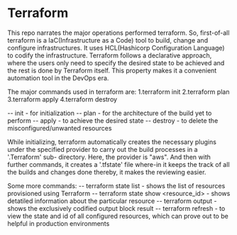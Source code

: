 # Terraform

This repo narrates the major operations performed terraform. So, first-of-all terraform is a IaC(Infrastructure as a Code) tool to build, change and configure
infrastructures. It uses HCL(Hashicorp Configuration Language) to codify the infrastructure. Terraform follows a declarative approach, where the users only need 
to specify the desired state to be achieved and the rest is done by Terraform itself. This property makes it a convenient automation tool in the DevOps era. 

The major commands used in terraform are:
1.terraform init
2.terraform plan
3.terraform apply
4.terraform destroy

-- init - for initialization
-- plan - for the architecture of the build yet to perform
-- apply - to achieve the desired state
-- destroy - to delete the misconfigured/unwanted resources

  While initializing, terraform automatically creates the necessary plugins under the specified provider to carry out the build processes in a '.Terraform' sub-
 directory. Here, the provider is "aws". And then with further commands, it creates a '.tfstate' file where-in it keeps the track of all the builds and 
 changes done thereby, it makes the reviewing easier.

Some more commands:
-- terraform state list - shows the list of resources provisioned using Terraform
-- terraform state show <resource_id> - shows detatiled information about the particular resource
-- terraform output - shows the exclusively codified output block result
-- terraform refresh - to view the state and id of all configured resources, which can prove out to be helpful in production environments


